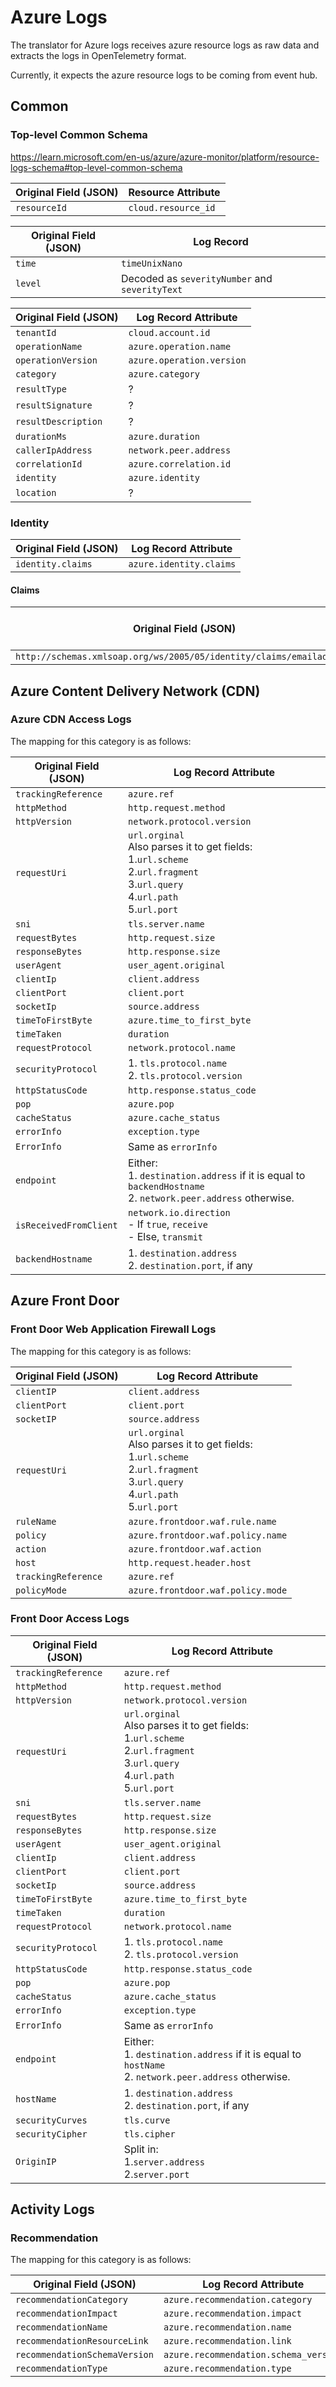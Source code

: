 # Azure Logs

The translator for Azure logs receives azure resource logs as raw data and extracts the logs in OpenTelemetry format.

Currently, it expects the azure resource logs to be coming from event hub.

## Common

### Top-level Common Schema

https://learn.microsoft.com/en-us/azure/azure-monitor/platform/resource-logs-schema#top-level-common-schema

| Original Field (JSON) | Resource Attribute  |
| --------------------- | ------------------- |
| `resourceId`          | `cloud.resource_id` |

| Original Field (JSON) | Log Record                                     |
| --------------------- | ---------------------------------------------- |
| `time`                | `timeUnixNano`                                 |
| `level`               | Decoded as `severityNumber` and `severityText` |

| Original Field (JSON) | Log Record Attribute      |
| --------------------- | ------------------------- |
| `tenantId`            | `cloud.account.id`        |
| `operationName`       | `azure.operation.name`    |
| `operationVersion`    | `azure.operation.version` |
| `category`            | `azure.category`          |
| `resultType`          | ?                         |
| `resultSignature`     | ?                         |
| `resultDescription`   | ?                         |
| `durationMs`          | `azure.duration`          |
| `callerIpAddress`     | `network.peer.address`    |
| `correlationId`       | `azure.correlation.id`    |
| `identity`            | `azure.identity`          |
| `location`            | ?                         |


### Identity

| Original Field (JSON) | Log Record Attribute    |
| --------------------- | ----------------------- |
| `identity.claims`     | `azure.identity.claims` |

#### Claims

| Original Field (JSON)                                                | Log Record Attribute  |
| -------------------------------------------------------------------- | --------------------- |
| `http://schemas.xmlsoap.org/ws/2005/05/identity/claims/emailaddress` | `user.email`          |


## Azure Content Delivery Network (CDN)

### Azure CDN Access Logs

The mapping for this category is as follows:

| Original Field (JSON)   | Log Record Attribute                                                                                                                  |
|-------------------------|---------------------------------------------------------------------------------------------------------------------------------------|
| `trackingReference`     | `azure.ref`                                                                                                                           |
| `httpMethod`            | `http.request.method`                                                                                                                 |
| `httpVersion`           | `network.protocol.version`                                                                                                            |
| `requestUri`            | `url.orginal`<br>Also parses it to get fields:<br>1.`url.scheme`<br>2.`url.fragment`<br>3.`url.query`<br>4.`url.path`<br>5.`url.port` |
| `sni`                   | `tls.server.name`                                                                                                                     |
| `requestBytes`          | `http.request.size`                                                                                                                   |
| `responseBytes`         | `http.response.size`                                                                                                                  |
| `userAgent`             | `user_agent.original`                                                                                                                 |
| `clientIp`              | `client.address`                                                                                                                      |
| `clientPort`            | `client.port`                                                                                                                         |
| `socketIp`              | `source.address`                                                                                                                      |
| `timeToFirstByte`       | `azure.time_to_first_byte`                                                                                                            |
| `timeTaken`             | `duration`                                                                                                                            |
| `requestProtocol`       | `network.protocol.name`                                                                                                               |
| `securityProtocol`      | 1. `tls.protocol.name`<br>2. `tls.protocol.version`                                                                                   |
| `httpStatusCode`        | `http.response.status_code`                                                                                                           |
| `pop`                   | `azure.pop`                                                                                                                           |
| `cacheStatus`           | `azure.cache_status`                                                                                                                  |
| `errorInfo`             | `exception.type`                                                                                                                      |
| `ErrorInfo`             | Same as `errorInfo`                                                                                                                   |
| `endpoint`              | Either:<br>1. `destination.address` if it is equal to `backendHostname`<br>2. `network.peer.address` otherwise.                       |
| `isReceivedFromClient`  | `network.io.direction`<br>- If `true`, `receive`<br>- Else, `transmit`                                                                |
| `backendHostname`       | 1. `destination.address` <br>2. `destination.port`, if any                                                                            |

## Azure Front Door

### Front Door Web Application Firewall Logs

The mapping for this category is as follows:

| Original Field (JSON) | Log Record Attribute                                                                                                                  |
|-----------------------|---------------------------------------------------------------------------------------------------------------------------------------|
| `clientIP`            | `client.address`                                                                                                                      |
| `clientPort`          | `client.port`                                                                                                                         |
| `socketIP`            | `source.address`                                                                                                                      |
| `requestUri`          | `url.orginal`<br>Also parses it to get fields:<br>1.`url.scheme`<br>2.`url.fragment`<br>3.`url.query`<br>4.`url.path`<br>5.`url.port` |
| `ruleName`            | `azure.frontdoor.waf.rule.name`                                                                                                       |
| `policy`              | `azure.frontdoor.waf.policy.name`                                                                                                     |
| `action`              | `azure.frontdoor.waf.action`                                                                                                          |
| `host`                | `http.request.header.host`                                                                                                            |
| `trackingReference`   | `azure.ref`                                                                                                                           |
| `policyMode`          | `azure.frontdoor.waf.policy.mode`                                                                                                     |

### Front Door Access Logs

| Original Field (JSON) | Log Record Attribute                                                                                                                  |
|-----------------------|---------------------------------------------------------------------------------------------------------------------------------------|
| `trackingReference`   | `azure.ref`                                                                                                                           |
| `httpMethod`          | `http.request.method`                                                                                                                 |
| `httpVersion`         | `network.protocol.version`                                                                                                            |
| `requestUri`          | `url.orginal`<br>Also parses it to get fields:<br>1.`url.scheme`<br>2.`url.fragment`<br>3.`url.query`<br>4.`url.path`<br>5.`url.port` |
| `sni`                 | `tls.server.name`                                                                                                                     |
| `requestBytes`        | `http.request.size`                                                                                                                   |
| `responseBytes`       | `http.response.size`                                                                                                                  |
| `userAgent`           | `user_agent.original`                                                                                                                 |
| `clientIp`            | `client.address`                                                                                                                      |
| `clientPort`          | `client.port`                                                                                                                         |
| `socketIp`            | `source.address`                                                                                                                      |
| `timeToFirstByte`     | `azure.time_to_first_byte`                                                                                                            |
| `timeTaken`           | `duration`                                                                                                                            |
| `requestProtocol`     | `network.protocol.name`                                                                                                               |
| `securityProtocol`    | 1. `tls.protocol.name`<br>2. `tls.protocol.version`                                                                                   |
| `httpStatusCode`      | `http.response.status_code`                                                                                                           |
| `pop`                 | `azure.pop`                                                                                                                           |
| `cacheStatus`         | `azure.cache_status`                                                                                                                  |
| `errorInfo`           | `exception.type`                                                                                                                      |
| `ErrorInfo`           | Same as `errorInfo`                                                                                                                   |
| `endpoint`            | Either:<br>1. `destination.address` if it is equal to `hostName`<br>2. `network.peer.address` otherwise.                              |
| `hostName`            | 1. `destination.address` <br>2. `destination.port`, if any                                                                            |
| `securityCurves`      | `tls.curve`                                                                                                                           |
| `securityCipher`      | `tls.cipher`                                                                                                                          |
| `OriginIP`            | Split in:<br>1.`server.address`<br>2.`server.port`                                                                                    |

## Activity Logs

### Recommendation

The mapping for this category is as follows:

| Original Field (JSON)         | Log Record Attribute                  |
| ----------------------------- | ------------------------------------- |
| `recommendationCategory`      | `azure.recommendation.category`       |
| `recommendationImpact`        | `azure.recommendation.impact`         |
| `recommendationName`          | `azure.recommendation.name`           |
| `recommendationResourceLink`  | `azure.recommendation.link`           |
| `recommendationSchemaVersion` | `azure.recommendation.schema_version` |
| `recommendationType`          | `azure.recommendation.type`           |
